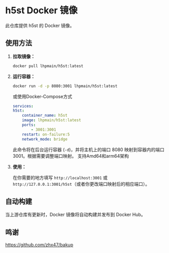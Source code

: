 # h5st Docker 镜像

此仓库提供 h5st 的 Docker 镜像。

## 使用方法

1.  **拉取镜像：**

    ```bash
    docker pull lhpmain/h5st:latest
    ```

2.  **运行容器：**

    ```bash
    docker run -d -p 8080:3001 lhpmain/h5st:latest
    ```

    或使用Docker-Compose方式

    ```yaml
    services:
    h5st:
        container_name: h5st
        image: lhpmain/h5st:latest
        ports:
            - 3001:3001
        restart: on-failure:5
        network_mode: bridge
    ```

    此命令将在后台运行容器 (`-d`)，并将主机上的端口 8080 映射到容器内的端口 3001。根据需要调整端口映射。
    支持Amd64和arm64架构

3.  **使用：**

    在你需要的地方填写 `http://localhost:3001` 或 `http://127.0.0.1:3001/h5st`（或者你更改端口映射后的相应端口）。

## 自动构建

当上游仓库有更新时，Docker 镜像将自动构建并发布到 Docker Hub。

## 鸣谢

https://github.com/zhx47/bakup
